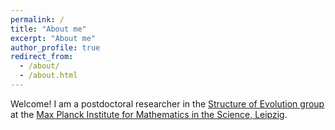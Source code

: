 ```yaml
---
permalink: /
title: "About me"
excerpt: "About me"
author_profile: true
redirect_from: 
  - /about/
  - /about.html
---
```


Welcome! I am a postdoctoral researcher in the
[Structure of Evolution group](https://www.smerlak.group/) 
at the [Max Planck Institute for Mathematics in the Science, Leipzig](https://www.mis.mpg.de/).
